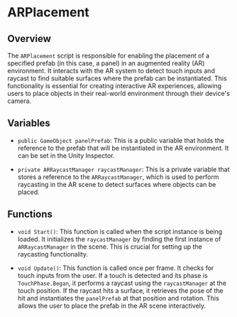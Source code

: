 # ARPlacement

## Overview
The `ARPlacement` script is responsible for enabling the placement of a specified prefab (in this case, a panel) in an augmented reality (AR) environment. It interacts with the AR system to detect touch inputs and raycast to find suitable surfaces where the prefab can be instantiated. This functionality is essential for creating interactive AR experiences, allowing users to place objects in their real-world environment through their device's camera.

## Variables

- `public GameObject panelPrefab`: This is a public variable that holds the reference to the prefab that will be instantiated in the AR environment. It can be set in the Unity Inspector.
  
- `private ARRaycastManager raycastManager`: This is a private variable that stores a reference to the `ARRaycastManager`, which is used to perform raycasting in the AR scene to detect surfaces where objects can be placed.

## Functions

- `void Start()`: This function is called when the script instance is being loaded. It initializes the `raycastManager` by finding the first instance of `ARRaycastManager` in the scene. This is crucial for setting up the raycasting functionality.

- `void Update()`: This function is called once per frame. It checks for touch inputs from the user. If a touch is detected and its phase is `TouchPhase.Began`, it performs a raycast using the `raycastManager` at the touch position. If the raycast hits a surface, it retrieves the pose of the hit and instantiates the `panelPrefab` at that position and rotation. This allows the user to place the prefab in the AR scene interactively.